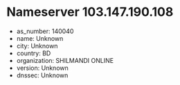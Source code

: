 # Nameserver 103.147.190.108

* as_number: 140040
* name: Unknown
* city: Unknown
* country: BD
* organization: SHILMANDI ONLINE
* version: Unknown
* dnssec: Unknown
